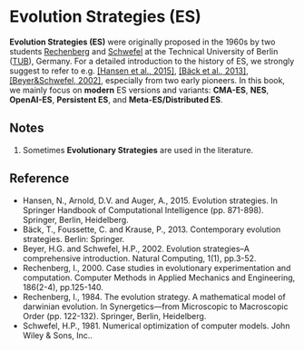 # Evolution Strategies (ES)

**Evolution Strategies (ES)** were originally proposed in the 1960s by two students [Rechenberg](https://web.archive.org/web/20180425010001/http://www.bionik.tu-berlin.de/institut/xstart.htm) and [Schwefel](https://ls11-www.cs.tu-dortmund.de/people/schwefel/) at the Technical University of Berlin ([TUB](https://www.tu.berlin/en/)), Germany. For a detailed introduction to the history of ES, we strongly suggest to refer to e.g. [[Hansen et al., 2015]](), [[Bäck et al., 2013]](https://link.springer.com/book/10.1007/978-3-642-40137-4), [[Beyer&Schwefel, 2002]](https://link.springer.com/article/10.1023/A:1015059928466), especially from two early pioneers. In this book, we mainly focus on **modern** ES versions and variants: **CMA-ES**, **NES**, **OpenAI-ES**, **Persistent ES**, and **Meta-ES/Distributed ES**.

## Notes

1. Sometimes **Evolutionary Strategies** are used in the literature.

## Reference

* Hansen, N., Arnold, D.V. and Auger, A., 2015. Evolution strategies. In Springer Handbook of Computational Intelligence (pp. 871-898). Springer, Berlin, Heidelberg.
* Bäck, T., Foussette, C. and Krause, P., 2013. Contemporary evolution strategies. Berlin: Springer.
* Beyer, H.G. and Schwefel, H.P., 2002. Evolution strategies–A comprehensive introduction. Natural Computing, 1(1), pp.3-52.
* Rechenberg, I., 2000. Case studies in evolutionary experimentation and computation. Computer Methods in Applied Mechanics and Engineering, 186(2-4), pp.125-140.
* Rechenberg, I., 1984. The evolution strategy. A mathematical model of darwinian evolution. In Synergetics—from Microscopic to Macroscopic Order (pp. 122-132). Springer, Berlin, Heidelberg.
* Schwefel, H.P., 1981. Numerical optimization of computer models. John Wiley & Sons, Inc..
